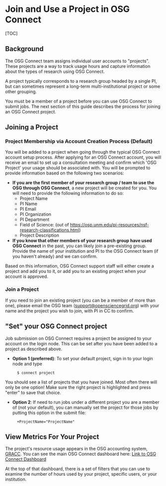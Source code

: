 Join and Use a Project in OSG Connect 
====================================
[TOC]

## Background

The OSG Connect team assigns individual user accounts to "projects". These projects 
are a way to track usage hours and capture information about the types of 
research using OSG Connect. 

A project typically corresponds to a research group headed by a single PI, but can 
sometimes represent a long-term multi-institutional project or some other grouping. 

You must be a member of a project before you can use OSG Connect to submit jobs. 
The next section of this guide describes the process for joining an OSG Connect project. 

## Joining a Project

### Project Membership via Account Creation Process (Default)

You will be added to a project when going through the typical 
OSG Connect account setup process. After applying for an OSG Connect account, 
you will receive an email to set up a consultation meeting and confirm which 
'OSG Project' your usage should be associated with. You will be prompted to provide information 
based on the following two scenarios: 

- **If you are the first member of your research group / team to use the OSG through 
OSG Connect**, a new project will be created for you. You will need to provide the following information to do so: 
	-    Project Name
	-    PI Name
	-    PI Email
	-    PI Organization
	-    PI Department
	-    Field of Science: (out of https://osp.unm.edu/pi-resources/nsf-research-classifications.html)
	-    Project Description
- **If you know that other members of your research group have used OSG Connect** in the past, 
you can likely join a pre-existing group. Provide the name of your institution and PI 
to the OSG Connect team (if you haven't already) and we can confirm. 

Based on this information, OSG Connect support staff will either create a project and 
add you to it, or add you to an existing project when your account is approved. 

### Join a Project

If you need to join an existing project (you can be a member of more than one), please email the 
OSG team (support@opensciencegrid.org) with your name and the project 
you wish to join, with PI in CC to confirm.

## "Set" your OSG Connect project

Job submission on OSG Connect requires a project be assigned to your account 
on the login node. This can be set after you have been added to a project as 
described above.
 
* **Option 1 (preferred)**: To set your default project, sign in to your login node and type 

		$ connect project 

You should see a list of projects that you have joined. Most often there will 
only be one option! Make sure the right project is highlighted and press "enter" 
to save that choice. 

* **Option 2**: If need to run jobs under a different project you are a member of (not your default), you can manually 
set the project for those jobs by putting this option in the submit file: 

	    +ProjectName="ProjectName"

## View Metrics For Your Project

The project's resource usage appears in the OSG accounting system, [GRACC](https://gracc.opensciencegrid.org/d/000000033/osg-project-accounting?orgId=1). 
You can see the main OSG Connect dashboard here: [Link to OSG Connect Dashboard](https://gracc.opensciencegrid.org/d/000000099/osg-connect-summary-osgconnect-net-submit-hosts-only?orgId=1)

At the top of that dashboard, there is a set of filters that you can use to examine 
the number of hours used by your project, specific users, or your institution. 
